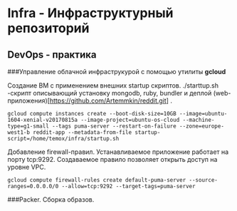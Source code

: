 # Infra - Инфраструктурный репозиторий
## DevOps - практика
###Управление облачной инфраструкурой с помощью утилиты **gcloud**

Создание ВМ с применением внешних startup скриптов.
  ./starttup.sh -скрипт описывающий установку mongodb, ruby, bundler и деплой (web-приложения)[https://github.com/Artemmkin/reddit.git] .

```
gcloud compute instances create --boot-disk-size=10GB --image=ubuntu-1604-xenial-v20170815a --image-project=ubuntu-os-cloud --machine-type=g1-small --tags puma-server --restart-on-failure --zone=europe-west1-b reddit-app --metadata-from-file startup-script=/home/temox/infra/startup.sh
```

Добавление firewall-правил.
Устанавливаемое приложение работает на порту tcp:9292. Создаваемое правило позволяет открыть доступ на уровне VPC.
```
gcloud compute firewall-rules create default-puma-server --source-ranges=0.0.0.0/0 --allow=tcp:9292 --target-tags=puma-server
```

###Packer. Сборка образов.
